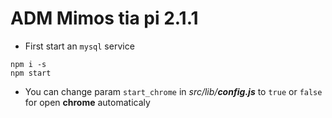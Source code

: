 # **ADM Mimos tia pi 2.1.1**

- First start an ```mysql``` service

```batch
npm i -s
npm start
```

- You can change param ```start_chrome``` in *src/lib/**config.js*** to ```true``` or ```false``` for open **chrome** automaticaly
